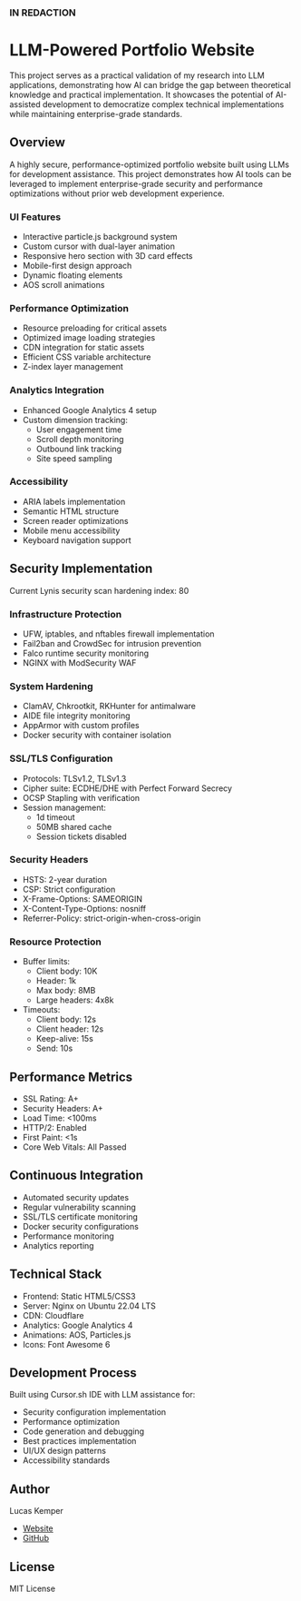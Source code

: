 ### IN REDACTION
# LLM-Powered Portfolio Website

This project serves as a practical validation of my research into LLM applications, demonstrating how AI can bridge the gap between theoretical knowledge and practical implementation. It showcases the potential of AI-assisted development to democratize complex technical implementations while maintaining enterprise-grade standards.

## Overview
A highly secure, performance-optimized portfolio website built using LLMs for development assistance. This project demonstrates how AI tools can be leveraged to implement enterprise-grade security and performance optimizations without prior web development experience.


### UI Features
- Interactive particle.js background system
- Custom cursor with dual-layer animation
- Responsive hero section with 3D card effects
- Mobile-first design approach
- Dynamic floating elements
- AOS scroll animations

### Performance Optimization
- Resource preloading for critical assets
- Optimized image loading strategies
- CDN integration for static assets
- Efficient CSS variable architecture
- Z-index layer management

### Analytics Integration
- Enhanced Google Analytics 4 setup
- Custom dimension tracking:
  - User engagement time
  - Scroll depth monitoring
  - Outbound link tracking
  - Site speed sampling

### Accessibility
- ARIA labels implementation 
- Semantic HTML structure
- Screen reader optimizations
- Mobile menu accessibility
- Keyboard navigation support

## Security Implementation
Current Lynis security scan hardening index: 80

### Infrastructure Protection
- UFW, iptables, and nftables firewall implementation
- Fail2ban and CrowdSec for intrusion prevention
- Falco runtime security monitoring
- NGINX with ModSecurity WAF

### System Hardening
- ClamAV, Chkrootkit, RKHunter for antimalware
- AIDE file integrity monitoring
- AppArmor with custom profiles
- Docker security with container isolation

### SSL/TLS Configuration
- Protocols: TLSv1.2, TLSv1.3
- Cipher suite: ECDHE/DHE with Perfect Forward Secrecy
- OCSP Stapling with verification
- Session management:
  - 1d timeout
  - 50MB shared cache
  - Session tickets disabled

### Security Headers
- HSTS: 2-year duration
- CSP: Strict configuration
- X-Frame-Options: SAMEORIGIN
- X-Content-Type-Options: nosniff
- Referrer-Policy: strict-origin-when-cross-origin

### Resource Protection
- Buffer limits:
  - Client body: 10K
  - Header: 1k
  - Max body: 8MB
  - Large headers: 4x8k
- Timeouts:
  - Client body: 12s
  - Client header: 12s
  - Keep-alive: 15s
  - Send: 10s

## Performance Metrics
- SSL Rating: A+
- Security Headers: A+
- Load Time: <100ms
- HTTP/2: Enabled
- First Paint: <1s
- Core Web Vitals: All Passed

## Continuous Integration
- Automated security updates
- Regular vulnerability scanning
- SSL/TLS certificate monitoring
- Docker security configurations
- Performance monitoring
- Analytics reporting

## Technical Stack
- Frontend: Static HTML5/CSS3
- Server: Nginx on Ubuntu 22.04 LTS
- CDN: Cloudflare
- Analytics: Google Analytics 4
- Animations: AOS, Particles.js
- Icons: Font Awesome 6

## Development Process
Built using Cursor.sh IDE with LLM assistance for:
- Security configuration implementation
- Performance optimization
- Code generation and debugging
- Best practices implementation
- UI/UX design patterns
- Accessibility standards

## Author
Lucas Kemper
- [Website](https://lucaskemper.com)
- [GitHub](https://github.com/lucaskemper)

## License
MIT License
